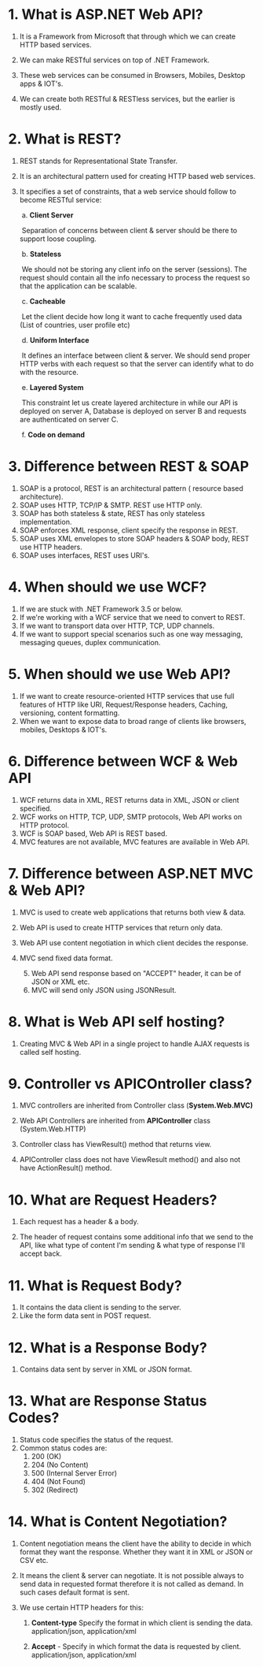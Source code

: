 # 1. What is ASP.NET Web API?



1. It is a Framework from Microsoft that through which we can create HTTP based services.

2. We can make RESTful services on top of .NET Framework.

3. These web services can be consumed in Browsers, Mobiles, Desktop apps & IOT's.

4. We can create both RESTful & RESTless services, but the earlier is mostly used.

   

# 2. What is REST?



1. REST stands for Representational State Transfer.

2. It is an architectural pattern used for creating HTTP based web services.

3. It specifies a set of constraints, that a web service should follow to become RESTful service:

   ​	a. **Client Server** 

   ​		Separation of concerns between client & server should be there to support loose coupling.

   ​	b. **Stateless** 

   ​		We should not be storing any client info on the server (sessions). The request should contain all the info necessary to 		process the request so that the application can be scalable.

   ​	c. **Cacheable**

   ​		Let the client decide how long it want to cache frequently used data (List of countries, user profile etc)

   ​	d. **Uniform Interface**

   ​		It defines an interface between client & server. We should send proper HTTP verbs with each request so that the server 		can identify what to do with the resource.

   ​	e. **Layered System**

   ​		This constraint let us create layered architecture in while our API is deployed on server A, Database is deployed on server 		B and requests are authenticated on server C.

   ​	f. **Code on demand**

   

# 3. Difference between REST & SOAP



1. SOAP is a protocol, REST is an architectural pattern ( resource based architecture).
2. SOAP uses HTTP, TCP/IP & SMTP. REST use HTTP only.
3. SOAP has both stateless & state, REST has only stateless implementation.
4. SOAP enforces XML response, client specify the response in REST.
5. SOAP uses XML envelopes to store SOAP headers & SOAP body, REST use HTTP headers.
6. SOAP uses interfaces, REST uses URI's.



# 4. When should we use WCF?



1. If we are stuck with .NET Framework 3.5  or below.
2. If we're working with a WCF service that we need to convert to REST.
3. If we want to transport data over HTTP, TCP, UDP channels.
4. If we want to support special scenarios such as one way messaging, messaging queues, duplex communication.



# 5. When should we use Web API?



1. If we want to create resource-oriented HTTP services that use full features of HTTP like URI, Request/Response headers, Caching, versioning, content formatting.
2. When we want to expose data to broad range of clients like browsers, mobiles, Desktops & IOT's.



# 6. Difference between WCF & Web API



1. WCF returns data in XML, REST returns data in XML, JSON or client specified.
2. WCF works on HTTP, TCP, UDP, SMTP protocols, Web API works on HTTP protocol.
3. WCF is SOAP based, Web API is REST based.
4. MVC features are not available, MVC features are available in Web API.



# 7. Difference between ASP.NET MVC & Web API?



1. MVC is used to create web applications that returns both view & data.
2. Web API is used to create HTTP services that return only data.



3. Web API use content negotiation in which client decides the response.
4. MVC send fixed data format.



	5. Web API send response based on "ACCEPT" header, it can be of JSON or XML etc.
 	6. MVC will send only JSON using JSONResult.



# 8. What is Web API self hosting?



1. Creating MVC & Web API in a single project to handle AJAX requests is called self hosting.





# 9. Controller vs APICOntroller class?



1. MVC controllers are inherited from Controller class (**System.Web.MVC)**
2. Web API Controllers are inherited from **APIController** class (System.Web.HTTP)



3. Controller class has ViewResult() method that returns view.
4. APIController class does not have ViewResult method() and also not have ActionResult() method.



# 10. What are Request Headers?



1. Each request has a header & a body.

2. The header of request contains some additional info that we send to the API, like what type of content I'm sending & what type of response I'll accept back.

   

# 11. What is Request Body?



1. It contains the data client is sending to the server.
2. Like the form data sent in POST request.



# 12. What is a Response Body?



1. Contains data sent by server in XML or JSON format.



# 13. What are Response Status Codes?



1. Status code specifies the status of the request.
2. Common status codes are:
   1. 200 (OK)
   2. 204 (No Content)
   3. 500 (Internal Server Error)
   4. 404 (Not Found)
   5. 302 (Redirect)



# 14. What is Content Negotiation?



1. Content negotiation means the client have the ability to decide in which format they want the response. Whether they want it in XML or JSON or CSV etc.

2. It means the client & server can negotiate. It is not possible always to send data in requested format therefore it is not called as demand. In such cases default format is sent.

3. We use certain HTTP headers for this:

   1. **Content-type** Specify the format in which client is sending the data. application/json, application/xml

   2. **Accept** - Specify in which format the data is requested by client. application/json, application/xml

      











































